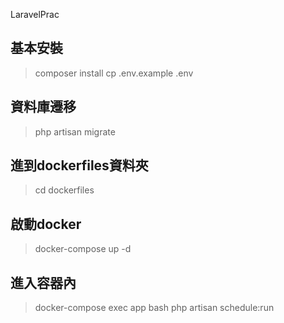 LaravelPrac
## 基本安裝
>composer install
>cp .env.example .env

## 資料庫遷移
>php artisan migrate

## 進到dockerfiles資料夾
>cd dockerfiles

## 啟動docker
>docker-compose up -d

## 進入容器內
>docker-compose exec app bash
>php artisan schedule:run
